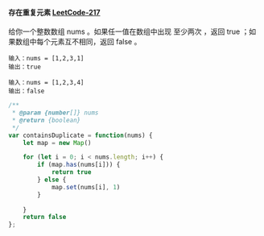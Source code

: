 #### 存在重复元素 [LeetCode-217](https://leetcode.cn/problems/contains-duplicate/)

给你一个整数数组 nums 。如果任一值在数组中出现 至少两次 ，返回 true ；如果数组中每个元素互不相同，返回 false 。

```
输入：nums = [1,2,3,1]
输出：true
```

```
输入：nums = [1,2,3,4]
输出：false
```

```js
/**
 * @param {number[]} nums
 * @return {boolean}
 */
var containsDuplicate = function(nums) {
    let map = new Map()

    for (let i = 0; i < nums.length; i++) {
        if (map.has(nums[i])) {
            return true
        } else {
            map.set(nums[i], 1)
        }
        
    }
    return false
};
```
